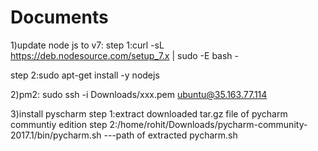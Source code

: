 # Documents

1)update node js to v7:
step 1:curl -sL https://deb.nodesource.com/setup_7.x | sudo -E bash -

step 2:sudo apt-get install -y nodejs


2)pm2:
sudo ssh -i Downloads/xxx.pem ubuntu@35.163.77.114


3)install pyscharm
step 1:extract downloaded tar.gz file of pycharm communtiy edition 
step 2:/home/rohit/Downloads/pycharm-community-2017.1/bin/pycharm.sh   ---path of extracted pycharm.sh
